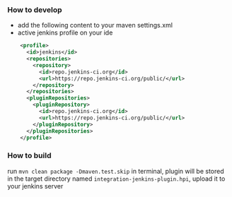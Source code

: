 ### How to develop
*  add the following content to your maven settings.xml
*  active jenkins profile on your ide
```xml
    <profile>
      <id>jenkins</id>
      <repositories>
        <repository>
          <id>repo.jenkins-ci.org</id>
          <url>https://repo.jenkins-ci.org/public/</url>
        </repository>
      </repositories>
      <pluginRepositories>
        <pluginRepository>
          <id>repo.jenkins-ci.org</id>
          <url>https://repo.jenkins-ci.org/public/</url>
        </pluginRepository>
      </pluginRepositories>
    </profile>
 ```
### How to build
run `mvn clean package -Dmaven.test.skip` in terminal, plugin will be stored in the target directory named `integration-jenkins-plugin.hpi`, upload it to your jenkins server 
